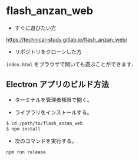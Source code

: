 # flash_anzan_web

- すぐに遊びたい方

https://technical-study.gitlab.io/flash_anzan_web/

- リポジトリをクローンした方

`index.html` をブラウザで開いても遊ぶことができます．

## Electron アプリのビルド方法

- ターミナルを管理者権限で開く。

- ライブラリをインストールする。

```bash
$ cd /path/to/flash_anzan_web
$ npm install
```

- 次のコマンドを実行する。

```bash
npm run release
```
